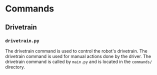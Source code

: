 # Commands
## Drivetrain
### `drivetrain.py`
The drivetrain command is used to control the robot's drivetrain. The drivetrain command is used for manual actions done by the driver. The drivetrain command is called by `main.py` and is located in the `commands/` directory.
